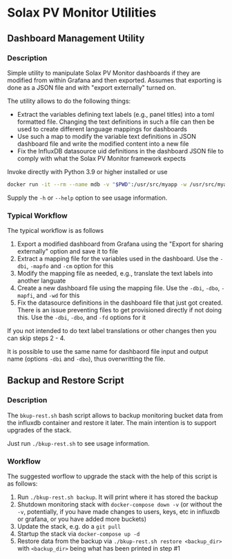 # Solax PV Monitor Utilities

## Dashboard Management Utility

### Description

Simple utility to manipulate Solax PV Monitor dashboards if they are modified from within Grafana
and then exported. Assumes that exporting is done as a JSON file and with "export externally"
turned on.

The utility allows to do the following things:

* Extract the variables defining text labels (e.g., panel titles) into a toml formatted file.
  Changing the text definitions in such a file can then be used to create different language
  mappings for dashboards
* Use such a map to modify the variable text definitions in JSON dashboard file and write the
  modified content into a new file
* Fix the InfluxDB datasource uid definitions in the dashboard JSON file to comply with what the
  Solax PV Monitor framework expects

Invoke directly with Python 3.9 or higher installed or use

```bash 
docker run -it --rm --name mdb -v "$PWD":/usr/src/myapp -w /usr/src/myapp python-paho python3 manage_dashb.py
```

Supply the `-h` or `--help` option to see usage information.

### Typical Workflow

The typical workflow is as follows

1. Export a modified dashboard from Grafana using the "Export for sharing externally" option and save it to file
2. Extract a mapping file for the variables used in the dashboard. Use the `-dbi`, `-mapfo` and `-cm` option for this
3. Modify the mapping file as needed, e.g., translate the text labels into another languate
4. Create a new dashboard file using the mapping file. Use the `-dbi`, `-dbo`, `-mapfi`, and `-wd` for this
5. Fix the datasource definitions in the dashboard file that just got created. There is an issue preventing files to get provisioned directly if not doing this. Use the `-dbi`, `-dbo`, and `-fd` options for it

If you not intended to do text label translations or other changes then you can skip steps 2 - 4.

It is possible to use the same name for dashbaord file input and output name (options `-dbi` and
`-dbo`), thus overwritting the file.

## Backup and Restore Script

### Description

The `bkup-rest.sh` bash script allows to backup monitoring bucket data from the influxdb container and restore it later. The main intention is to support upgrades of the stack.

Just run `./bkup-rest.sh` to see usage information.

### Workflow

The suggested worflow to upgrade the stack with the help of this script is as follows:

1. Run `./bkup-rest.sh backup`. It will print where it has stored the backup
2. Shutdown monitoring stack with `docker-compose down -v` (or without the `-v`, potentially, if you have made changes to users, keys, etc in influxdb or grafana, or you have added more buckets)
3. Update the stack, e.g. do a `git pull`
4. Startup the stack via `docker-compose up -d`
5. Restore data from the backup via `./bkup-rest.sh restore <backup_dir>` with `<backup_dir>` being what has been printed in step #1
